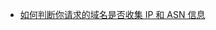 - [如何判断你请求的域名是否收集 IP 和 ASN 信息](https://github.com/SukkaW/Surge/pull/57#pullrequestreview-2571790210)